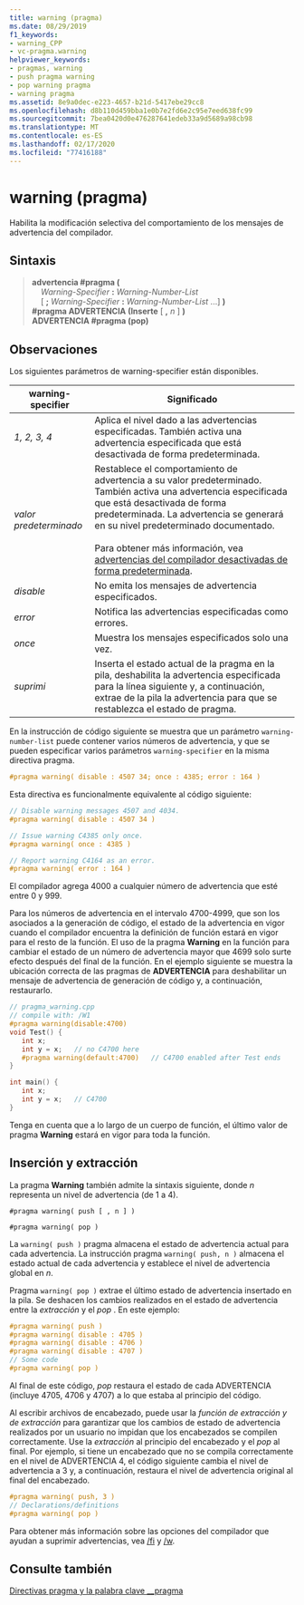 ```yaml
---
title: warning (pragma)
ms.date: 08/29/2019
f1_keywords:
- warning_CPP
- vc-pragma.warning
helpviewer_keywords:
- pragmas, warning
- push pragma warning
- pop warning pragma
- warning pragma
ms.assetid: 8e9a0dec-e223-4657-b21d-5417ebe29cc8
ms.openlocfilehash: d8b110d459bba1e0b7e2fd6e2c95e7eed638fc99
ms.sourcegitcommit: 7bea0420d0e476287641edeb33a9d5689a98cb98
ms.translationtype: MT
ms.contentlocale: es-ES
ms.lasthandoff: 02/17/2020
ms.locfileid: "77416188"
---
```

# <a name="warning-pragma"></a>warning (pragma)

Habilita la modificación selectiva del comportamiento de los mensajes de advertencia del compilador.

## <a name="syntax"></a>Sintaxis

> **advertencia #pragma (** \
> &nbsp;&nbsp;&nbsp;&nbsp;*Warning-Specifier* **:** *Warning-Number-List*\
> &nbsp;&nbsp;&nbsp;&nbsp;[ **;** *Warning-Specifier* **:** *Warning-Number-List* ...] **)** \
> **#pragma ADVERTENCIA (Inserte** [ **,** *n* ] **)** \
> **ADVERTENCIA #pragma (pop)**

## <a name="remarks"></a>Observaciones

Los siguientes parámetros de warning-specifier están disponibles.

|warning-specifier|Significado|
|------------------------|-------------|
|*1, 2, 3, 4*|Aplica el nivel dado a las advertencias especificadas. También activa una advertencia especificada que está desactivada de forma predeterminada.|
|*valor predeterminado*|Restablece el comportamiento de advertencia a su valor predeterminado. También activa una advertencia especificada que está desactivada de forma predeterminada. La advertencia se generará en su nivel predeterminado documentado.<br /><br /> Para obtener más información, vea [advertencias del compilador desactivadas de forma predeterminada](../preprocessor/compiler-warnings-that-are-off-by-default.md).|
|*disable*|No emita los mensajes de advertencia especificados.|
|*error*|Notifica las advertencias especificadas como errores.|
|*once*|Muestra los mensajes especificados solo una vez.|
|*suprimi*|Inserta el estado actual de la pragma en la pila, deshabilita la advertencia especificada para la línea siguiente y, a continuación, extrae de la pila la advertencia para que se restablezca el estado de pragma.|

En la instrucción de código siguiente se muestra que un parámetro `warning-number-list` puede contener varios números de advertencia, y que se pueden especificar varios parámetros `warning-specifier` en la misma directiva pragma.

```cpp
#pragma warning( disable : 4507 34; once : 4385; error : 164 )
```

Esta directiva es funcionalmente equivalente al código siguiente:

```cpp
// Disable warning messages 4507 and 4034.
#pragma warning( disable : 4507 34 )

// Issue warning C4385 only once.
#pragma warning( once : 4385 )

// Report warning C4164 as an error.
#pragma warning( error : 164 )
```

El compilador agrega 4000 a cualquier número de advertencia que esté entre 0 y 999.

Para los números de advertencia en el intervalo 4700-4999, que son los asociados a la generación de código, el estado de la advertencia en vigor cuando el compilador encuentra la definición de función estará en vigor para el resto de la función. El uso de la pragma **Warning** en la función para cambiar el estado de un número de advertencia mayor que 4699 solo surte efecto después del final de la función. En el ejemplo siguiente se muestra la ubicación correcta de las pragmas de **ADVERTENCIA** para deshabilitar un mensaje de advertencia de generación de código y, a continuación, restaurarlo.

```cpp
// pragma_warning.cpp
// compile with: /W1
#pragma warning(disable:4700)
void Test() {
   int x;
   int y = x;   // no C4700 here
   #pragma warning(default:4700)   // C4700 enabled after Test ends
}

int main() {
   int x;
   int y = x;   // C4700
}
```

Tenga en cuenta que a lo largo de un cuerpo de función, el último valor de pragma **Warning** estará en vigor para toda la función.

## <a name="push-and-pop"></a>Inserción y extracción

La pragma **Warning** también admite la sintaxis siguiente, donde *n* representa un nivel de advertencia (de 1 a 4).

`#pragma warning( push [ , n ] )`

`#pragma warning( pop )`

La `warning( push )` pragma almacena el estado de advertencia actual para cada advertencia. La instrucción pragma `warning( push, n )` almacena el estado actual de cada advertencia y establece el nivel de advertencia global en *n*.

Pragma `warning( pop )` extrae el último estado de advertencia insertado en la pila. Se deshacen los cambios realizados en el estado de advertencia entre la *extracción* y el *pop* . En este ejemplo:

```cpp
#pragma warning( push )
#pragma warning( disable : 4705 )
#pragma warning( disable : 4706 )
#pragma warning( disable : 4707 )
// Some code
#pragma warning( pop )
```

Al final de este código, *pop* restaura el estado de cada ADVERTENCIA (incluye 4705, 4706 y 4707) a lo que estaba al principio del código.

Al escribir archivos de encabezado, puede usar la *función de extracción y de* *extracción* para garantizar que los cambios de estado de advertencia realizados por un usuario no impidan que los encabezados se compilen correctamente. Use la *extracción* al principio del encabezado y el *pop* al final. Por ejemplo, si tiene un encabezado que no se compila correctamente en el nivel de ADVERTENCIA 4, el código siguiente cambia el nivel de advertencia a 3 y, a continuación, restaura el nivel de advertencia original al final del encabezado.

```cpp
#pragma warning( push, 3 )
// Declarations/definitions
#pragma warning( pop )
```

Para obtener más información sobre las opciones del compilador que ayudan a suprimir advertencias, vea [/fi](../build/reference/fi-name-forced-include-file.md) y [/w](../build/reference/compiler-option-warning-level.md).

## <a name="see-also"></a>Consulte también

[Directivas pragma y la palabra clave __pragma](../preprocessor/pragma-directives-and-the-pragma-keyword.md)
